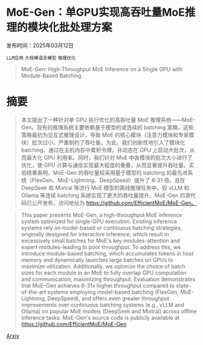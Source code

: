 # MoE-Gen：单GPU实现高吞吐量MoE推理的模块化批处理方案

发布时间：2025年03月12日

`LLM应用` `大规模语言模型` `推理优化`

> MoE-Gen: High-Throughput MoE Inference on a Single GPU with Module-Based Batching

# 摘要

> 本文提出了一种针对单 GPU 执行优化的高吞吐量 MoE 推理系统——MoE-Gen。现有的推理系统主要依赖基于模型的或连续的 batching 策略，这些策略最初为交互式推理设计，导致 MoE 的核心模块（注意力模块和专家模块）批次过小，严重制约了吞吐量。为此，我们创新性地引入了模块化 batching，通过在主机内存中累积令牌，并动态在 GPU 上启动大批次，从而最大化 GPU 利用率。同时，我们针对 MoE 中各模块的批次大小进行了优化，使 GPU 计算与通信实现最大程度的重叠，从而显著提升吞吐量。实验结果表明，MoE-Gen 的吞吐量较采用基于模型的 batching 的最先进系统（FlexGen、MoE-Lightning、DeepSpeed）提升了 8-31 倍，且在 DeepSeek 和 Mixtral 等流行 MoE 模型的离线推理任务中，较 vLLM 和 Ollama 等连续 batching 系统实现了更大的吞吐量提升。MoE-Gen 的源代码已公开发布，访问地址为 https://github.com/EfficientMoE/MoE-Gen。

> This paper presents MoE-Gen, a high-throughput MoE inference system optimized for single-GPU execution. Existing inference systems rely on model-based or continuous batching strategies, originally designed for interactive inference, which result in excessively small batches for MoE's key modules-attention and expert modules-leading to poor throughput. To address this, we introduce module-based batching, which accumulates tokens in host memory and dynamically launches large batches on GPUs to maximize utilization. Additionally, we optimize the choice of batch sizes for each module in an MoE to fully overlap GPU computation and communication, maximizing throughput. Evaluation demonstrates that MoE-Gen achieves 8-31x higher throughput compared to state-of-the-art systems employing model-based batching (FlexGen, MoE-Lightning, DeepSpeed), and offers even greater throughput improvements over continuous batching systems (e.g., vLLM and Ollama) on popular MoE models (DeepSeek and Mixtral) across offline inference tasks. MoE-Gen's source code is publicly available at https://github.com/EfficientMoE/MoE-Gen

[Arxiv](https://arxiv.org/abs/2503.09716)